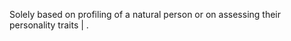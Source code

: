 Solely based on profiling of a natural person or on assessing their personality traits                                                                                                                                                                                                                                           | . 
